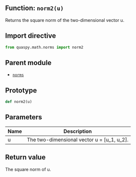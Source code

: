 ## Function: <code>norm2(u)</code>
Returns the square norm of the two-dimensional vector u.

## Import directive
```python
from quaspy.math.norms import norm2
```

## Parent module
- [<code>norms</code>](README.md)

## Prototype
```python
def norm2(u)
```

## Parameters
| <b>Name</b> | <b>Description</b> |
| ----------- | ------------------ |
| u | The two-dimensional vector u = [u_1, u_2]. |

## Return value
The square norm of u.

